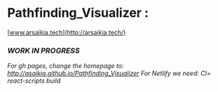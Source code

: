 # Pathfinding_Visualizer :

[www.arsaikia.tech](http://arsaikia.tech/)

### _WORK IN PROGRESS_

_For gh pages, change the homepage to: http://asaikia.github.io/Pathfinding_Visualizer_
_For Netlify we need: CI= react-scripts build_
